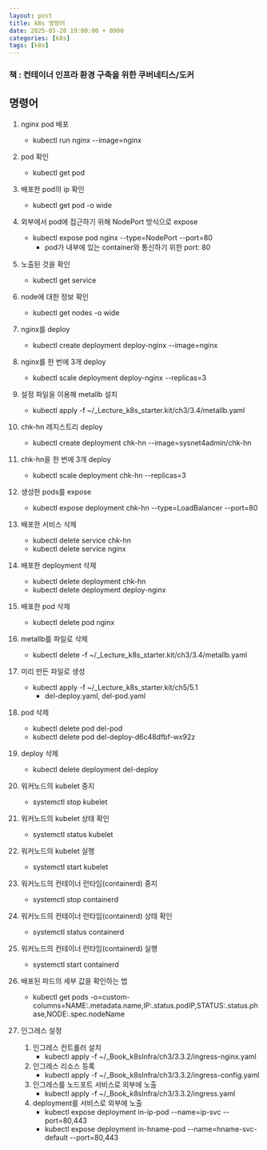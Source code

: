 ```yaml
---
layout: post
title: k8s 명령어
date: 2025-05-28 19:00:00 + 0900
categories: [k8s]
tags: [k8s]
---
```

### 책 : 컨테이너 인프라 환경 구축을 위한 쿠버네티스/도커

## 명령어

1. nginx pod 배포
	- kubectl run nginx --image=nginx
	
2. pod 확인
	- kubectl get pod
	
3. 배포한 pod의 ip 확인
	- kubectl get pod -o wide

4. 외부에서 pod에 접근하기 위해 NodePort 방식으로 expose
	- kubectl expose pod nginx --type=NodePort --port=80
		- pod가 내부에 있는 container와 통신하기 위한 port: 80
		
5. 노출된 것을 확인
	- kubectl get service

6. node에 대한 정보 확인
	- kubectl get nodes -o wide

7. nginx를 deploy
	- kubectl create deployment deploy-nginx --image=nginx
	
8. nginx를 한 번에 3개 deploy 
	- kubectl scale deployment deploy-nginx --replicas=3
	
9. 설정 파일을 이용해 metallb 설치
	- kubectl apply -f ~/_Lecture_k8s_starter.kit/ch3/3.4/metallb.yaml

10. chk-hn 레지스트리 deploy	
	- kubectl create deployment chk-hn --image=sysnet4admin/chk-hn

11. chk-hn을 한 번에 3개 deploy	
	- kubectl scale deployment chk-hn --replicas=3
	
12. 생성한 pods를 expose
	- kubectl expose deployment chk-hn --type=LoadBalancer --port=80

13. 배포한 서비스 삭제	
	- kubectl delete service chk-hn
	- kubectl delete service nginx
	
14. 배포한 deployment 삭제
	- kubectl delete deployment chk-hn
	- kubectl delete deployment deploy-nginx

15. 배포한 pod 삭제
	- kubectl delete pod nginx

16. metallb를 파일로 삭제
	- kubectl delete -f ~/_Lecture_k8s_starter.kit/ch3/3.4/metallb.yaml
	
17. 미리 만든 파일로 생성
	- kubectl apply -f ~/_Lecture_k8s_starter.kit/ch5/5.1
		- del-deploy.yaml, del-pod.yaml

18. pod 삭제
	- kubectl delete pod del-pod
	- kubectl delete pod del-deploy-d6c48dfbf-wx92z

19. deploy 삭제
	- kubectl delete deployment del-deploy
	
20. 워커노드의 kubelet 중지
	- systemctl stop kubelet

21. 워커노드의 kubelet 상태 확인
	- systemctl status kubelet

22. 워커노드의 kubelet 실행
	- systemctl start kubelet

23. 워커노드의 컨테이너 런타임(containerd) 중지
	- systemctl stop containerd

24. 워커노드의 컨테이너 런타임(containerd) 상태 확인
	- systemctl status containerd
	
25. 워커노드의 컨테이너 런타임(containerd) 실행
	- systemctl start containerd
	
26. 배포된 파드의 세부 값을 확인하는 법
	- kubectl get pods -o=custom-columns=NAME:.metadata.name,IP:.status.podIP,STATUS:.status.phase,NODE:.spec.nodeName

27. 인그레스 설정
	1. 인그레스 컨트롤러 설치
		- kubectl apply -f ~/_Book_k8sInfra/ch3/3.3.2/ingress-nginx.yaml
	2. 인그레스 리소스 등록
		- kubectl apply -f ~/_Book_k8sInfra/ch3/3.3.2/ingress-config.yaml
	3. 인그레스를 노드포트 서비스로 외부에 노출
		- kubectl apply -f ~/_Book_k8sInfra/ch3/3.3.2/ingress.yaml
	4. deployment를 서비스로 외부에 노출
		- kubectl expose deployment in-ip-pod --name=ip-svc --port=80,443
		- kubectl expose deployment in-hname-pod --name=hname-svc-default --port=80,443
